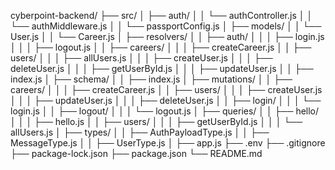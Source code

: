 cyberpoint-backend/
├── src/
│   ├── auth/
│   │   └── authController.js
│   │   └── authMiddleware.js
│   │   └── passportConfig.js
│   ├── models/
│   │   └── User.js
│   │   └── Career.js
│   ├── resolvers/
│   │   ├── auth/
│   │   │   ├── login.js
│   │   │   ├── logout.js
│   │   ├── careers/
│   │   │   ├── createCareer.js
│   │   ├── users/
│   │   │   ├── allUsers.js
│   │   │   ├── createUser.js
│   │   │   ├── deleteUser.js
│   │   │   ├── getUserById.js
│   │   │   ├── updateUser.js
│   │   ├── index.js
│   ├── schema/
│   │   ├── index.js
│   ├── mutations/
│   │   ├── careers/
│   │   │   ├── createCareer.js
│   │   ├── users/
│   │   │   ├── createUser.js
│   │   │   ├── updateUser.js
│   │   │   ├── deleteUser.js
│   │   ├── login/
│   │   │   └── login.js
│   │   ├── logout/
│   │   │   └── logout.js
│   ├── queries/
│   │   ├── hello/
│   │   │   ├── hello.js
│   │   ├── users/
│   │   │   ├── getUserById.js
│   │   │   └── allUsers.js
│   ├── types/
│   │   ├── AuthPayloadType.js
│   │   ├── MessageType.js
│   │   ├── UserType.js
│   ├── app.js
├── .env
├── .gitignore
├── package-lock.json
├── package.json
└── README.md
